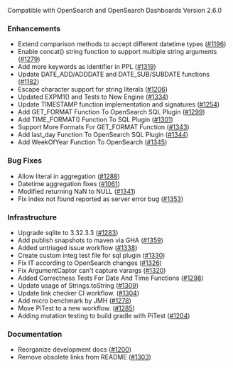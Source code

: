 Compatible with OpenSearch and OpenSearch Dashboards Version 2.6.0

### Enhancements

* Extend comparison methods to accept different datetime types ([#1196](https://github.com/opensearch-project/sql/pull/1196))
* Enable concat() string function to support multiple string arguments ([#1279](https://github.com/opensearch-project/sql/pull/1279))
* Add more keywords as identifier in PPL ([#1319](https://github.com/opensearch-project/sql/pull/1319))
* Update DATE_ADD/ADDDATE and DATE_SUB/SUBDATE functions ([#1182](https://github.com/opensearch-project/sql/pull/1182))
* Escape character support for string literals ([#1206](https://github.com/opensearch-project/sql/pull/1206))
* Updated EXPM1() and Tests to New Engine ([#1334](https://github.com/opensearch-project/sql/pull/1334))
* Update TIMESTAMP function implementation and signatures ([#1254](https://github.com/opensearch-project/sql/pull/1254))
* Add GET_FORMAT Function To OpenSearch SQL Plugin ([#1299](https://github.com/opensearch-project/sql/pull/1299))
* Add TIME_FORMAT() Function To SQL Plugin ([#1301](https://github.com/opensearch-project/sql/pull/1301))
* Support More Formats For GET_FORMAT Function ([#1343](https://github.com/opensearch-project/sql/pull/1343))
* Add last_day Function To OpenSearch SQL Plugin ([#1344](https://github.com/opensearch-project/sql/pull/1344))
* Add WeekOfYear Function To OpenSearch ([#1345](https://github.com/opensearch-project/sql/pull/1345))

### Bug Fixes

* Allow literal in aggregation ([#1288](https://github.com/opensearch-project/sql/pull/1288))
* Datetime aggregation fixes ([#1061](https://github.com/opensearch-project/sql/pull/1061))
* Modified returning NaN to NULL ([#1341](https://github.com/opensearch-project/sql/pull/1341))
* Fix index not found reported as server error bug ([#1353](https://github.com/opensearch-project/sql/pull/1353))

### Infrastructure

* Upgrade sqlite to 3.32.3.3 ([#1283](https://github.com/opensearch-project/sql/pull/1283))
* Add publish snapshots to maven via GHA ([#1359](https://github.com/opensearch-project/sql/pull/1359))
* Added untriaged issue workflow ([#1338](https://github.com/opensearch-project/sql/pull/1338))
* Create custom integ test file for sql plugin ([#1330](https://github.com/opensearch-project/sql/pull/1330))
* Fix IT according to OpenSearch changes ([#1326](https://github.com/opensearch-project/sql/pull/1326))
* Fix ArgumentCaptor can't capture varargs ([#1320](https://github.com/opensearch-project/sql/pull/1320))
* Added Correctness Tests For Date And Time Functions ([#1298](https://github.com/opensearch-project/sql/pull/1298))
* Update usage of Strings.toString ([#1309](https://github.com/opensearch-project/sql/pull/1309))
* Update link checker CI workflow. ([#1304](https://github.com/opensearch-project/sql/pull/1304))
* Add micro benchmark by JMH ([#1278](https://github.com/opensearch-project/sql/pull/1278))
* Move PiTest to a new workflow. ([#1285](https://github.com/opensearch-project/sql/pull/1285))
* Adding mutation testing to build gradle with PiTest ([#1204](https://github.com/opensearch-project/sql/pull/1204))

### Documentation
* Reorganize development docs ([#1200](https://github.com/opensearch-project/sql/pull/1200))
* Remove obsolete links from README ([#1303](https://github.com/opensearch-project/sql/pull/1303))
